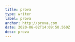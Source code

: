 ```yaml
---
title: prova
type: writer
label: prova
anchor: http://prova.com
date: 2020-06-02T14:09:50.560Z
desc: prova
---
```

